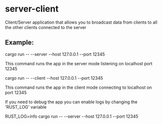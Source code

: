 # server-client


Client/Server application that allows you to broadcast data from clients to all the other
clients connected to the server

## Example:

cargo run -- --server --host 127.0.0.1 --port 12345

This command runs the app in the server mode listening on localhost port 12345

cargo run -- --client --host 127.0.0.1 --port 12345

This command runs the app in the client mode connecting to localhost on port 12345

If you need to debug the app you can enable logs by changing the 'RUST_LOG' variable

RUST_LOG=info cargo run -- --server --host 127.0.0.1 --port 12345
